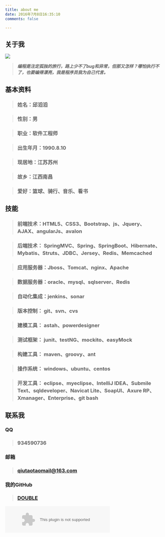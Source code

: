```yaml
---
title: about me
date: 2016年7月8日16:35:10
comments: false 

---
```


## 关于我 ##

![](http://o9zji26zv.bkt.clouddn.com/881831551708724911.jpg "")
 
>***编程是注定孤独的旅行，路上少不了bug和异常，但那又怎样？哪怕执行不了，也要编得漂亮，我是程序员我为自己代言。***

## 基本资料 ##

>### 姓名：邱滔滔

>### 性别：男

>### 职业：软件工程师

>###  出生年月：1990.8.10

>### 现居地：江苏苏州

>### 故乡：江西南昌

>### 爱好：篮球、骑行、音乐、看书



## 技能 ##
>### 前端技术：HTML5、CSS3、Bootstrap、js、Jquery、AJAX、angularJs、avalon
 
>### 后端技术： SpringMVC、Spring、SpringBoot、Hibernate、Mybatis、Struts、JDBC、Jersey、Redis、Memcached

>### 应用服务器：Jboss、Tomcat、nginx、Apache

>### 数据服务器：oracle、mysql、sqlserver、Redis

>### 自动化集成：jenkins、sonar 

>### 版本控制： git、svn、cvs

>### 建模工具： astah、powerdesigner

>### 测试框架： junit、testNG、mockito、easyMock

>### 构建工具： maven、groovy、ant

>### 操作系统： windows、ubuntu、centos

>### 开发工具： eclipse、myeclipse、IntelliJ IDEA、Submile Text、sqldeveloper、Navicat Lite、SoapUI、Axure RP、Xmanager、Enterprise、git bash 

## 联系我 ##

### QQ ###
>### 934590736

### 邮箱 ###
>### qiutaotaomail@163.com

### 我的GitHub ###
>### [DOUBLE](https://github.com/double-qiu "DOUBLE")


<embed src="http://music.163.com/style/swf/widget.swf?sid=186833&type=2&auto=1&width=320&height=66" width="340" height="86"  allowNetworking="all"></embed>

